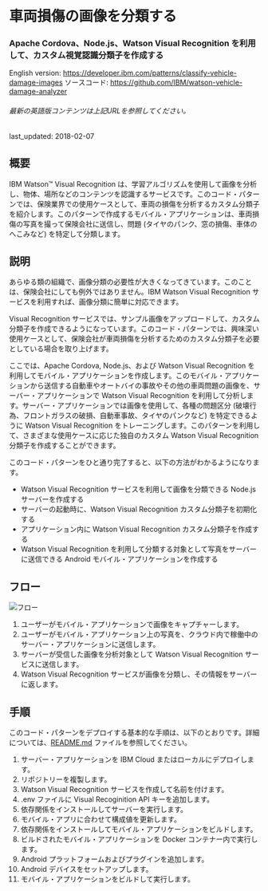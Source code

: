 # 車両損傷の画像を分類する

### Apache Cordova、Node.js、Watson Visual Recognition を利用して、カスタム視覚認識分類子を作成する

English version: https://developer.ibm.com/patterns/classify-vehicle-damage-images
  ソースコード: https://github.com/IBM/watson-vehicle-damage-analyzer

###### 最新の英語版コンテンツは上記URLを参照してください。
last_updated: 2018-02-07

 
## 概要

IBM Watson&trade; Visual Recognition は、学習アルゴリズムを使用して画像を分析し、物体、場所などのコンテンツを認識するサービスです。このコード・パターンでは、保険業界での使用ケースとして、車両の損傷を分析するカスタム分類子を紹介します。このパターンで作成するモバイル・アプリケーションは、車両損傷の写真を撮って保険会社に送信し、問題 (タイヤのパンク、窓の損傷、車体のへこみなど) を特定して分類します。

## 説明

あらゆる類の組織で、画像分類の必要性が大きくなってきています。このことは、保険会社にしても例外ではありません。IBM Watson Visual Recognition サービスを利用すれば、画像分類に簡単に対応できます。

Visual Recognition サービスでは、サンプル画像をアップロードして、カスタム分類子を作成できるようになっています。このコード・パターンでは、興味深い使用ケースとして、保険会社が車両損傷を分析するためのカスタム分類子を必要としている場合を取り上げます。

ここでは、Apache Cordova, Node.js、および Watson Visual Recognition を利用してモバイル・アプリケーションを作成します。このモバイル・アプリケーションから送信する自動車やオートバイの事故やその他の車両問題の画像を、サーバー・アプリケーションで Watson Visual Recognition を利用して分析します。サーバー・アプリケーションでは画像を使用して、各種の問題区分 (破壊行為、フロントガラスの破損、自動車事故、タイヤのパンクなど) を特定できるように Watson Visual Recognition をトレーニングします。このパターンを利用して、さまざまな使用ケースに応じた独自のカスタム Watson Visual Recognition 分類子を作成することができます。

このコード・パターンをひと通り完了すると、以下の方法がわかるようになります。

* Watson Visual Recognition サービスを利用して画像を分類できる Node.js サーバーを作成する
* サーバーの起動時に、Watson Visual Recognition カスタム分類子を初期化する
* アプリケーション内に Watson Visual Recognition カスタム分類子を作成する
* Watson Visual Recognition を利用して分類する対象として写真をサーバーに送信できる Android モバイル・アプリケーションを作成する

## フロー

![フロー](../../images/arch-vehicle-damage-analyzer.png)

1. ユーザーがモバイル・アプリケーションで画像をキャプチャーします。
1. ユーザーがモバイル・アプリケーション上の写真を、クラウド内で稼働中のサーバー・アプリケーションに送信します。
1. サーバーが受信した画像を分析対象として Watson Visual Recognition サービスに送信します。
1. Watson Visual Recognition サービスが画像を分類し、その情報をサーバーに返します。

## 手順

このコード・パターンをデプロイする基本的な手順は、以下のとおりです。詳細については、[README.md](https://github.com/IBM/watson-vehicle-damage-analyzer/blob/master/README.md) ファイルを参照してください。

1. サーバー・アプリケーションを IBM Cloud またはローカルにデプロイします。
1. リポジトリーを複製します。
1. Watson Visual Recognition サービスを作成して名前を付けます。
1. .env ファイルに Visual Recoginition API キーを追加します。
1. 依存関係をインストールしてサーバーを実行します。
1. モバイル・アプリに合わせて構成値を更新します。
1. 依存関係をインストールしてモバイル・アプリケーションをビルドします。
1. ビルドされたモバイル・アプリケーションを Docker コンテナー内で実行します。
1. Android プラットフォームおよびプラグインを追加します。
1. Android デバイスをセットアップします。
1. モバイル・アプリケーションをビルドして実行します。
